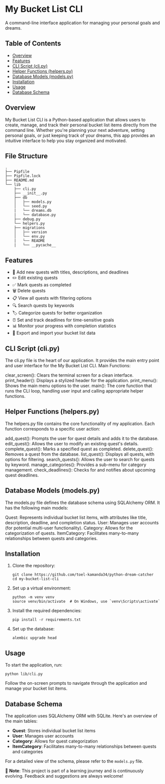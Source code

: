 # My Bucket List CLI

A command-line interface application for managing your personal goals and dreams.

## Table of Contents
- [Overview](#overview)
- [Features](#features)
- [CLI Script (cli.py)](#cli-script-(cli.py))
- [Helper Functions (helpers.py)](#helper-functions-(helpers.py))
- [Database Models (models.py)](#database-models-(models.py))
- [Installation](#installation)
- [Usage](#usage)
- [Database Schema](#database-schema)

## Overview

My Bucket List CLI is a Python-based application that allows users to create, manage, and track their personal bucket list items directly from the command line. Whether you're planning your next adventure, setting personal goals, or just keeping track of your dreams, this app provides an intuitive interface to help you stay organized and motivated.

## File Structure 
```console
.
├── Pipfile
├── Pipfile.lock
├── README.md
└── lib
    ├── cli.py
    ├── __init__.py
    ├── db
    │   ├── models.py
    │   └── seed.py
    |   └── dreams.db
    |   └── database.py
    ├── debug.py
    └── helpers.py
    ├── migrations
    │   ├── version
    │   └── env.py
    |   └── README
    |   └── __pycache__   
```

## Features

- 📝 Add new quests with titles, descriptions, and deadlines
- ✏️ Edit existing quests
- ✅ Mark quests as completed
- 🗑️ Delete quests
- 📋 View all quests with filtering options
- 🔍 Search quests by keywords
- 🏷️ Categorize quests for better organization
- ⏰ Set and track deadlines for time-sensitive goals
- 📊 Monitor your progress with completion statistics
- 💾 Export and import your bucket list data

## CLI Script (cli.py)
   The cli.py file is the heart of our application. It provides the main entry point and user interface for the My Bucket List CLI.
   Main Functions:

   clear_screen(): Clears the terminal screen for a clean interface.
   print_header(): Displays a stylized header for the application.
   print_menu(): Shows the main menu options to the user.
   main(): The core function that runs the CLI loop, handling user input and calling appropriate helper functions.

## Helper Functions (helpers.py)
   The helpers.py file contains the core functionality of my application. Each function corresponds to a specific user action:

   add_quest(): Prompts the user for quest details and adds it to the database.
   edit_quest(): Allows the user to modify an existing quest's details.
   complete_quest(): Marks a specified quest as completed.
   delete_quest(): Removes a quest from the database.
   list_quest(): Displays all quests, with options for filtering.
   search_quests(): Allows the user to search for quests by keyword.
   manage_categories(): Provides a sub-menu for category management.
   check_deadlines(): Checks for and notifies about upcoming quest deadlines.


## Database Models (models.py)
   The models.py file defines the database schema using SQLAlchemy ORM. It has the following main models:

   Quest: Represents individual bucket list items, with attributes like title, description, deadline, and completion status.
   User: Manages user accounts (for potential multi-user functionality).
   Category: Allows for the categorization of quests.
   ItemCategory: Facilitates many-to-many relationships between quests and categories.

   
## Installation

1. Clone the repository:
   ```
   git clone https://github.com/toel-kamanda34/python-dream-catcher
   cd my-bucket-list-cli
   ```

2. Set up a virtual environment:
   ```
   python -m venv venv
   source venv/bin/activate  # On Windows, use `venv\Scripts\activate`
   ```

3. Install the required dependencies:
   ```
   pip install -r requirements.txt
   ```

4. Set up the database:
   ```
   alembic upgrade head
   ```

## Usage

To start the application, run:

```
python lib/cli.py
```

Follow the on-screen prompts to navigate through the application and manage your bucket list items.

## Database Schema

The application uses SQLAlchemy ORM with SQLite. Here's an overview of the main tables:

- **Quest**: Stores individual bucket list items
- **User**: Manages user accounts
- **Category**: Allows for quest categorization
- **ItemCategory**: Facilitates many-to-many relationships between quests and categories

For a detailed view of the schema, please refer to the `models.py` file.

📌 **Note**: This project is part of a learning journey and is continuously evolving. Feedback and suggestions are always welcome!

